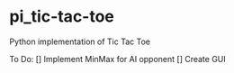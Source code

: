 # pi_tic-tac-toe
Python implementation of Tic Tac Toe

To Do:
[] Implement MinMax for AI opponent
[] Create GUI
